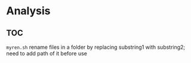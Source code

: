 # Analysis
 
## TOC 
`myren.sh` rename files in a folder by replacing substring1 with substring2; need to add path of it before use

